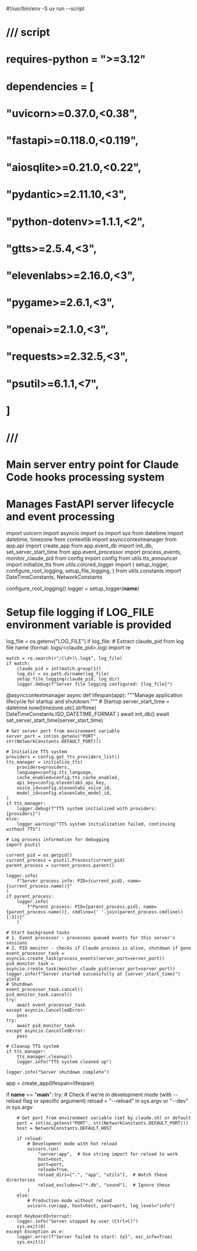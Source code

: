 #!/usr/bin/env -S uv run --script

# /// script

# requires-python = ">=3.12"

# dependencies = [

# "uvicorn>=0.37.0,<0.38",

# "fastapi>=0.118.0,<0.119",

# "aiosqlite>=0.21.0,<0.22",

# "pydantic>=2.11.10,<3",

# "python-dotenv>=1.1.1,<2",

# "gtts>=2.5.4,<3",

# "elevenlabs>=2.16.0,<3",

# "pygame>=2.6.1,<3",

# "openai>=2.1.0,<3",

# "requests>=2.32.5,<3",

# "psutil>=6.1.1,<7",

# ]

# ///

# Main server entry point for Claude Code hooks processing system

# Manages FastAPI server lifecycle and event processing

import uvicorn import asyncio import os import sys from datetime import datetime, timezone from
contextlib import asynccontextmanager from app.api import create_app from app.event_db import
init_db, set_server_start_time from app.event_processor import process_events, monitor_claude_pid
from config import config from utils.tts_announcer import initialize_tts from utils.colored_logger
import ( setup_logger, configure_root_logging, setup_file_logging, ) from utils.constants import
DateTimeConstants, NetworkConstants

configure_root_logging() logger = setup_logger(**name**)

# Setup file logging if LOG_FILE environment variable is provided

log_file = os.getenv("LOG_FILE") if log_file: # Extract claude_pid from log file name (format:
logs/<claude_pid>.log) import re

    match = re.search(r"/(\d+)\.log$", log_file)
    if match:
        claude_pid = int(match.group(1))
        log_dir = os.path.dirname(log_file)
        setup_file_logging(claude_pid, log_dir)
        logger.debug(f"Server file logging configured: {log_file}")

@asynccontextmanager async def lifespan(app): """Manage application lifecycle for startup and
shutdown.""" # Startup server_start_time = datetime.now(timezone.utc).strftime(
DateTimeConstants.ISO_DATETIME_FORMAT ) await init_db() await
set_server_start_time(server_start_time)

    # Get server port from environment variable
    server_port = int(os.getenv("PORT", str(NetworkConstants.DEFAULT_PORT)))

    # Initialize TTS system
    providers = config.get_tts_providers_list()
    tts_manager = initialize_tts(
        providers=providers,
        language=config.tts_language,
        cache_enabled=config.tts_cache_enabled,
        api_key=config.elevenlabs_api_key,
        voice_id=config.elevenlabs_voice_id,
        model_id=config.elevenlabs_model_id,
    )
    if tts_manager:
        logger.debug(f"TTS system initialized with providers: {providers}")
    else:
        logger.warning("TTS system initialization failed, continuing without TTS")

    # Log process information for debugging
    import psutil

    current_pid = os.getpid()
    current_process = psutil.Process(current_pid)
    parent_process = current_process.parent()

    logger.info(
        f"Server process info: PID={current_pid}, name={current_process.name()}"
    )
    if parent_process:
        logger.info(
            f"Parent process: PID={parent_process.pid}, name={parent_process.name()}, cmdline={' '.join(parent_process.cmdline()[:3])}"
        )

    # Start background tasks
    # 1. Event processor - processes queued events for this server's sessions
    # 2. PID monitor - checks if Claude process is alive, shutdown if gone
    event_processor_task = asyncio.create_task(process_events(server_port=server_port))
    pid_monitor_task = asyncio.create_task(monitor_claude_pid(server_port=server_port))
    logger.info(f"Server started successfully at {server_start_time}")
    yield
    # Shutdown
    event_processor_task.cancel()
    pid_monitor_task.cancel()
    try:
        await event_processor_task
    except asyncio.CancelledError:
        pass
    try:
        await pid_monitor_task
    except asyncio.CancelledError:
        pass

    # Cleanup TTS system
    if tts_manager:
        tts_manager.cleanup()
        logger.info("TTS system cleaned up")

    logger.info("Server shutdown complete")

app = create_app(lifespan=lifespan)

if **name** == "**main**": try: # Check if we're in development mode (with --reload flag or specific
argument) reload = "--reload" in sys.argv or "--dev" in sys.argv

        # Get port from environment variable (set by claude.sh) or default
        port = int(os.getenv("PORT", str(NetworkConstants.DEFAULT_PORT)))
        host = NetworkConstants.DEFAULT_HOST

        if reload:
            # Development mode with hot reload
            uvicorn.run(
                "server:app",  # Use string import for reload to work
                host=host,
                port=port,
                reload=True,
                reload_dirs=[".", "app", "utils"],  # Watch these directories
                reload_excludes=["*.db", "sound"],  # Ignore these
            )
        else:
            # Production mode without reload
            uvicorn.run(app, host=host, port=port, log_level="info")

    except KeyboardInterrupt:
        logger.info("Server stopped by user (Ctrl+C)")
        sys.exit(0)
    except Exception as e:
        logger.error(f"Server failed to start: {e}", exc_info=True)
        sys.exit(1)
